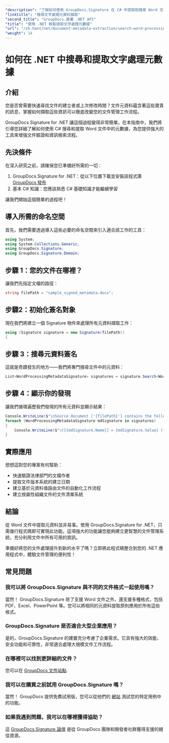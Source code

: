 ```yaml
---
"description": "了解如何使用 GroupDocs.Signature 在 C# 中提取和搜尋 Word 文件元資料。本逐步指南將協助您簡化文件管理。"
"linktitle": "搜尋文字處理元資料擷取"
"second_title": "GroupDocs.簽署 .NET API"
"title": "使用 .NET 輕鬆提取文字處理元數據"
"url": "/zh-hant/net/document-metadata-extraction/search-word-processing-metadata-extraction/"
"weight": 14
---
```


# 如何在 .NET 中搜尋和提取文字處理元數據

## 介紹

您是否曾需要快速尋找文件的建立者或上次修改時間？文件元資料蘊含著這些寶貴的訊息，掌握如何擷取這些資訊可以徹底改變您的文件管理工作流程。

GroupDocs.Signature for .NET 讓這個過程變得非常簡單。在本指南中，我們將引導您詳細了解如何使用 C# 搜尋和提取 Word 文件中的元數據，為您提供強大的工具來增強文件驗證和資訊檢索流程。

## 先決條件

在深入研究之前，請確保您已準備好所需的一切：

1. GroupDocs.Signature for .NET：從以下位置下載並安裝該程式庫 [GroupDocs 發布](https://releases.groupdocs.com/signature/net/)
2. 基本 C# 知識：您應該熟悉 C# 基礎知識才能繼續學習

讓我們開始這個簡單的過程吧！

## 導入所需的命名空間

首先，我們需要透過導入這些必要的命名空間來引入適合該工作的工具：

```csharp
using System;
using System.Collections.Generic;
using GroupDocs.Signature;
using GroupDocs.Signature.Domain;
```

## 步驟 1：您的文件在哪裡？

讓我們先指定文檔的路徑：

```csharp
string filePath = "sample_signed_metadata.docx";
```

## 步驟2：初始化簽名對象

現在我們將建立一個 Signature 物件來處理所有元資料擷取工作：

```csharp
using (Signature signature = new Signature(filePath))
{
```

## 步驟 3：搜尋元資料簽名

這就是奇蹟發生的地方——我們將專門搜尋文件中的元資料：

```csharp
List<WordProcessingMetadataSignature> signatures = signature.Search<WordProcessingMetadataSignature>(SignatureType.Metadata);
```

## 步驟 4：顯示你的發現

讓我們循環遍歷我們發現的所有元資料並顯示結果：

```csharp
Console.WriteLine($"\nSource document ['{filePath}'] contains the following signatures:");
foreach (WordProcessingMetadataSignature mdSignature in signatures)
{
    Console.WriteLine($"\t[{mdSignature.Name}] = {mdSignature.Value} ({mdSignature.Type})");
}
```

## 實際應用

想想這對您的專案有何幫助：
- 快速驗證法律部門的文檔作者
- 提取文件版本系統的建立日期
- 建立基於元資料值路由文件的自動化工作流程
- 建立按屬性組織文件的文件清單系統

## 結論

從 Word 文件中提取元資料並非易事。使用 GroupDocs.Signature for .NET，只需幾行程式碼即可實現此功能。這項強大的功能讓您能夠建立更智慧的文件管理系統，充分利用文件中所有可用的資訊。

準備好將您的文件處理提升到新的水平了嗎？立即將此程式碼整合到您的 .NET 應用程式中，體驗文件管理的便利性！

## 常見問題

### 我可以將 GroupDocs.Signature 與不同的文件格式一起使用嗎？

當然！ GroupDocs.Signature 除了支援 Word 文件之外，還支援多種格式，包括 PDF、Excel、PowerPoint 等。您可以將相同的元資料提取原則應用於所有這些格式。

### GroupDocs.Signature 是否適合大型企業應用？

是的，GroupDocs.Signature 的建置充分考慮了企業需求。它具有強大的效能、安全功能和可靠性，非常適合處理大規模文件工作流程。

### 在哪裡可以找到更詳細的文件？

您可以在 [GroupDocs 文件站點](https://tutorials。groupdocs.com/signature/net/).

### 我可以在購買之前試用 GroupDocs.Signature 嗎？

當然！ GroupDocs 提供免費試用版，您可以從他們的 [網站](https://releases.groupdocs.com/) 測試您的特定用例中的功能。

### 如果我遇到問題，我可以在哪裡獲得協助？

這 [GroupDocs.Signature 論壇](https://forum.groupdocs.com/c/signature/13) 是從 GroupDocs 團隊和開發者社群獲得支援的絕佳資源。